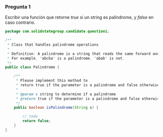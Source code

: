 ### Pregunta 1

Escribir una función que retorne _true_ si un string es palíndrome, y _false_ en caso contrario.

```java
package com.solidstategroup.candidate.question1;

/**
 * Class that handles palindrome operations
 *
 * Definition: A palindrome is a string that reads the same forward and backward.
 * For example, "abcba" is a palindrome, "abab" is not.
 */
public class Palindrome {

    /**
     * Please implement this method to
     * return true if the parameter is a palindrome and false otherwise.
     *
     * @param s string to determine if a palindrome
     * @return true if the parameter is a palindrome and false otherwise
     */
    public boolean isPalindrome(String s) {

        // todo
        return false;
    }
}
```

